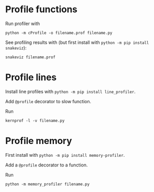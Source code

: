 # Profile functions

Run profiler with
```
python -m cProfile -o filename.prof filename.py
```

See profiling results with (but first install with `python -m pip install snakeviz`):
```
snakeviz filename.prof
```

# Profile lines

Install line profiles with `python -m pip install line_profiler`.

Add `@profile` decorator to slow function.

Run
```
kernprof -l -v filename.py
```

# Profile memory

First install with `python -m pip install memory-profiler`.

Add a `@profile` decorator to a function.

Run 
```
python -m memory_profiler filename.py
```